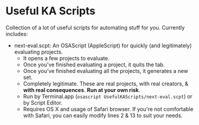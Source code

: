 # Useful KA Scripts

Collection of a lot of useful scripts for automating stuff for you.
Currently includes:
* next-eval.scpt: An OSAScript (AppleScript) for quickly (and legitimately) evaluating projects.
  * It opens a few projects to evaluate.
  * Once you've finished evaluating a project, it quits the tab.
  * Once you've finished evaluating all the projects, it generates a new set.
  * Completely legitimate. These are real projects, with real creators, & **with real consequences**. **Run at your own risk**.
  * Run by Terminal.app (`osascript UsefulKAScripts/next-eval.scpt`) or by Script Editor.
  * Requires OS X and usage of Safari browser. If you're not comfortable with Safari, you can easily modify lines 2 & 13 to suit your needs.
